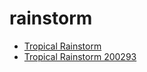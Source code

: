 # rainstorm

 * [Tropical Rainstorm](../../index/t/tropical-rainstorm-200293.json)
 * [Tropical Rainstorm 200293](../../index/t/tropical-rainstorm-200293.json)
